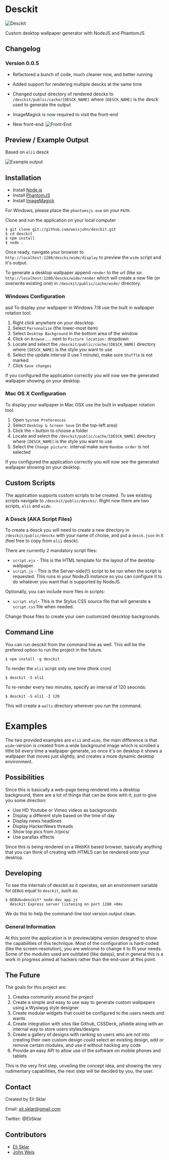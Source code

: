 # Desckit

![Desckit](https://raw.github.com/elis/desckit/master/public/images/logo.png)

Custom desktop wallpaper generator with NodeJS and PhantomJS

## Changelog

### Version 0.0.5

* Refactored a bunch of code, much cleaner now, and better running

* Added support for rendering multiple descks at the same time

* Changed output directory of rendered descks to `/desckit/public/cache/[DESCK_NAME]` where `[DESCK_NAME]` is the desck used to generate the output

* ImageMagick is now required to visit the front-end

* New front-end: ![Front-End](http://i.imgur.com/wvWSsXC.png)

## Preview / Example Output

Based on `eli1` desck

![Example output](http://i.imgur.com/frXoMT6.jpg)

## Installation

 - Install [Node.js](http://nodejs.org/download/)
 - Install [PhantomJS](http://phantomjs.org/download.html)
 - Install [ImageMagick](http://www.imagemagick.org/script/binary-releases.php)

For Windows, please place the `phantomsjs.exe` on your `PATH`.

Clone and run the application on your local computer

```shell
$ git clone git://github.com/weisjohn/desckit.git
$ cd desckit
$ npm install
$ node .
```

Once ready, navigate your browser to `http://localhost:1280/descks/wide/display` to preview the `wide` script and it's output.

To generate a desktop wallpaper append `render` to the url (like so: `http://localhost:1280/descks/wide/render` which will create a new file (or overwrite existing one) in `/desckit/public/cache/wide/` directory.

### Windows Configuration
asd
To display your wallpaper in Windows 7/8 use the built in wallpaper rotation tool.

 1. Right click anywhere on your descktop
 2. Select `Personalize` (the lower-most item)
 3. Select `Desktop Background` in the bottom area of the window
 4. Click on `Browse...` next to `Picture location:` dropdown
 5. Locate and select the `/desckit/public/cache/[DESCK_NAME]` directory where `[DESCK_NAME]` is the style you want to use
 6. Select the update interval (I use 1 minute), make sure `Shuffle` is not marked
 7. Click `Save changes`

If you configured the application correctly you will now see the generated wallpaper showing on your desktop.

### Mac OS X Configuration

To display your wallpaper in Mac OSX use the built in wallpaper rotation tool.

 1. Open `System Preferences`
 2. Select `Desktop & Screen Save` (in the top-left area)
 3. Click the `+` button to choose a folder
 4. Locate and select the `/desckit/public/cache/[DESCK_NAME]` directory where `[DESCK_NAME]` is the style you want to use
 5. Select the `Change picture:` interval make sure `Random order` is not selected

If you configured the application correctly you will now see the generated wallpaper showing on your desktop.


## Custom Scripts

The application supports custom scripts to be created. To see existing scripts navigate to `/desckit/public/descks/`. Right now there are two scripts, `eli1` and `wide`.

### A Desck (AKA Script Files)

To create a desck you will need to create a new directory in `/desckit/public/descks` with your name of choise, and put a `desck.json` in it (feel free to copy from `eli1` desck).

There are currently 2 mandatory script files:

 - `script.ejs` - This is the HTML template for the layout of the desktop wallpaper.
 - `script.js` - This is the Server-side(!!) script to be run when the script is requested. This runs in your NodeJS instance so you can configure it to do whatever you want that is supported by NodeJS.

Optionally, you can include more files in scripts:

 - `script.styl`- This is the Stylus CSS source file that will generate a `script.css` file when needed.

Change those files to create your own customized descktop backgrounds.

## Command Line 

You can run desckit from the command line as well.  This will be the prefered option to run the project in the future.

```
$ npm install -g desckit
```

To render the `eli1` script only one time (think cron)

```
$ desckit -S eli1 
```

To re-render every two minutes, specify an interval of 120 seocnds:

```
$ desckit -S eli1 -I 120
```

This will create a `walls` directory wherever you run the command.


# Examples

The two provided examples are `eli1` and `wide`, the main difference is that `wide`-version is created from a wide background image which is scrolled a little bit every time a wallpaper generate, so once it's on desktop it shows a wallpaper that moves just slightly, and creates a more dynamic desktop environment.

## Possibilities

Since this is basically a web-page being rendered into a desktop background, there are a lot of things that can be done with it; just to give you some direction:

 - Use HD Youtube or Vimeo videos as backgrounds
 - Display a different style based on the time of day
 - Display news headlines
 - Display HackerNews threads
 - Show top pics from /r/pics/
 - Use parallax effects

Since this is being rendered on a WebKit based browser, basically anything that you can think of creating with HTML5 can be rendered onto your desktop.

## Developing 

To see the internals of desckit as it operates, set an environment variable for `DEBUG` equal to `desckit`, such as:

```shell
$ DEBUG=desckit* node-dev app.js 
  desckit Express server listening on port 1280 +0ms
```

We do this to help the command-line tool version output clean.

### General Information

At this point the application is in preview/alpha version designed to show the capabilities of this technique. Most of the configuration is hard-coded (like the screen-resolution), you are welcome to change it to fit your needs. Some of the modules used are outdated (like datejs), and in general this is a work in progress aimed at hackers rather than the end-user at this point.

## The Future

The goals for this project are:

 1. Createa community around the project
 2. Create a simple and easy to use way to generate custom wallpapers using a Wysiwyg style designer
 3. Create modular widgets that could be configured to the users needs and wants
 4. Create integration with sites like Github, CSSDeck, jsfiddle along with an internal way to store users styles/designs
 5. Create a gallery of designs with ranking so users who are not into creating their own custom design could select an existing design, add or remove certain modules, and use it without hacking any code
 6. Provide an easy API to allow use of the software on mobile phones and tablets

This is the very first step, unveiling the concept idea, and showing the very rudimentary capabilities, the next step will be decided by you, the user.

## Contact

Created by Eli Sklar

Email: eli.sklar@gmail.com

Twitter: @EliSklar

## Contributors

 - [Eli Sklar](http://github.com/elis)
 - [John Weis](http://github.com/weisjohn)